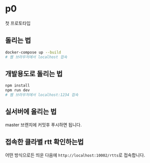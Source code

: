# p0

첫 프로토타입

## 돌리는 법
```sh
docker-compose up --build
# 웹 브라우저에서 localhost 접속
```

## 개발용도로 돌리는 법
```sh
npm install
npm run dev
# 웹 브라우저에서 localhost:1234 접속
```

## 실서버에 올리는 법
master 브랜치에 커밋후 푸시하면 됩니다.

## 접속한 클라별 rtt 확인하는법
어떤 방식으로든 띄운 다음에 `http://localhost:10002/rtts`로 접속합니다.
